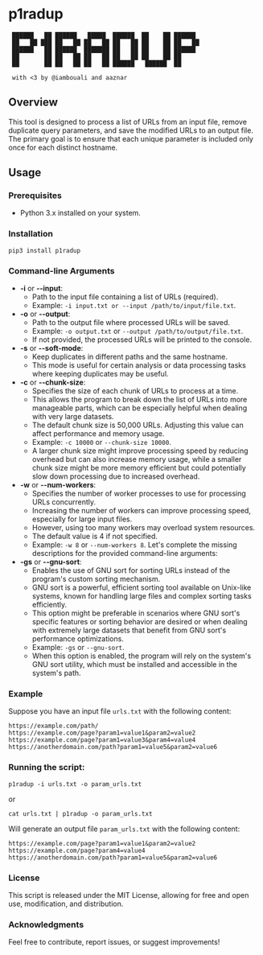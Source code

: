 # p1radup

```
 ██████   ██ ██████   █████  ██████  ██    ██ ██████
 ██   ██ ███ ██   ██ ██   ██ ██   ██ ██    ██ ██   ██
 ██████   ██ ██████  ███████ ██   ██ ██    ██ ██████
 ██       ██ ██   ██ ██   ██ ██   ██ ██    ██ ██
 ██       ██ ██   ██ ██   ██ ██████   ██████  ██

 with <3 by @iambouali and aaznar
```

## Overview

This tool is designed to process a list of URLs from an input file, remove duplicate query parameters, and save the modified URLs to an output file. The primary goal is to ensure that each unique parameter is included only once for each distinct hostname.

## Usage

### Prerequisites

- Python 3.x installed on your system.

### Installation 

`pip3 install p1radup`

### Command-line Arguments

* **-i** or **--input**:
   - Path to the input file containing a list of URLs (required).
   - Example: `-i input.txt or --input /path/to/input/file.txt`.
* **-o** or **--output**:
   - Path to the output file where processed URLs will be saved.
   - Example: `-o output.txt` or `--output /path/to/output/file.txt`.
   - If not provided, the processed URLs will be printed to the console.
* **-s** or **--soft-mode**:
   - Keep duplicates in different paths and the same hostname.
   - This mode is useful for certain analysis or data processing tasks where keeping duplicates may be useful.
* **-c** or **--chunk-size**:
  - Specifies the size of each chunk of URLs to process at a time.
  - This allows the program to break down the list of URLs into more manageable parts, which can be especially helpful when dealing with very large datasets.
  - The default chunk size is 50,000 URLs. Adjusting this value can affect performance and memory usage.
  - Example: `-c 10000` or `--chunk-size 10000`.
  - A larger chunk size might improve processing speed by reducing overhead but can also increase memory usage, while a smaller chunk size might be more memory efficient but could potentially slow down processing due to increased overhead.
* **-w** or **--num-workers**:
   - Specifies the number of worker processes to use for processing URLs concurrently.
   - Increasing the number of workers can improve processing speed, especially for large input files.
   - However, using too many workers may overload system resources.
   - The default value is 4 if not specified.
   - Example: `-w 8` or `--num-workers 8`.
Let's complete the missing descriptions for the provided command-line arguments:
* **-gs** or **--gnu-sort**:
  - Enables the use of GNU sort for sorting URLs instead of the program's custom sorting mechanism.
  - GNU sort is a powerful, efficient sorting tool available on Unix-like systems, known for handling large files and complex sorting tasks efficiently.
  - This option might be preferable in scenarios where GNU sort's specific features or sorting behavior are desired or when dealing with extremely large datasets that benefit from GNU sort's performance optimizations.
  - Example: `-gs` or `--gnu-sort`.
  - When this option is enabled, the program will rely on the system's GNU sort utility, which must be installed and accessible in the system's path.


### Example

Suppose you have an input file `urls.txt` with the following content:

```
https://example.com/path/
https://example.com/page?param1=value1&param2=value2
https://example.com/page?param1=value3&param4=value4
https://anotherdomain.com/path?param1=value5&param2=value6
```

### Running the script:

`p1radup -i urls.txt -o param_urls.txt`

or

`cat urls.txt | p1radup -o param_urls.txt`


Will generate an output file `param_urls.txt` with the following content:

```
https://example.com/page?param1=value1&param2=value2
https://example.com/page?param4=value4
https://anotherdomain.com/path?param1=value5&param2=value6
```

### License

This script is released under the MIT License, allowing for free and open use, modification, and distribution.

### Acknowledgments

Feel free to contribute, report issues, or suggest improvements!
